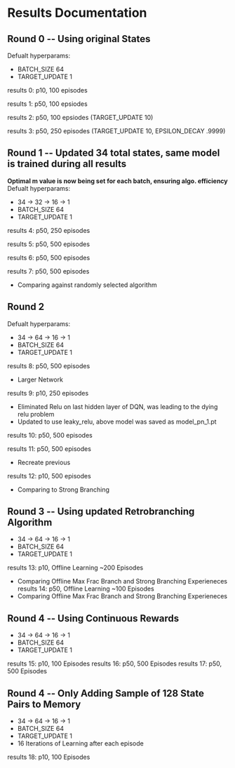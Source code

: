 # Results Documentation

## Round 0 -- Using original States 
Defualt hyperparams: 
- BATCH_SIZE 64 
- TARGET_UPDATE 1

results 0: p10, 100 episodes

results 1: p50, 100 epsiodes

results 2: p50, 100 epsiodes (TARGET_UPDATE 10)

results 3: p50, 250 episodes (TARGET_UPDATE 10,  EPSILON_DECAY .9999)

## Round 1 -- Updated 34 total states, same model is trained during all results
**Optimal m value is now being set for each batch, ensuring algo. efficiency**
Defualt hyperparams: 
- 34 -> 32 -> 16 -> 1
- BATCH_SIZE 64 
- TARGET_UPDATE 1

results 4: p50, 250 episodes 

results 5: p50, 500 episodes

results 6: p50, 500 episodes

results 7: p50, 500 episodes 
- Comparing against randomly selected algorithm


## Round 2
Defualt hyperparams: 
- 34 -> 64 -> 16 -> 1
- BATCH_SIZE 64 
- TARGET_UPDATE 1

results 8: p50, 500 episodes
- Larger Network

results 9: p10, 250 episodes 
- Eliminated Relu on last hidden layer of DQN, was leading to the dying relu problem
- Updated to use leaky_relu, above model was saved as model_pn_1.pt 

results 10: p50, 500 episodes 

results 11: p50, 500 episodes 
- Recreate previous

results 12: p10, 500 episodes 
- Comparing to Strong Branching 


## Round 3 -- Using updated Retrobranching Algorithm
- 34 -> 64 -> 16 -> 1
- BATCH_SIZE 64 
- TARGET_UPDATE 1

results 13: p10, Offline Learning ~200 Episodes
- Comparing Offline Max Frac Branch and Strong Branching Experieneces
results 14: p50, Offline Learning ~100 Episodes
- Comparing Offline Max Frac Branch and Strong Branching Experieneces

## Round 4 -- Using Continuous Rewards
- 34 -> 64 -> 16 -> 1
- BATCH_SIZE 64
- TARGET_UPDATE 1

results 15: p10, 100 Episodes
results 16: p50, 500 Episodes
results 17: p50, 500 Episodes 

## Round 4 -- Only Adding Sample of 128 State Pairs to Memory
- 34 -> 64 -> 16 -> 1
- BATCH_SIZE 64
- TARGET_UPDATE 1
- 16 Iterations of Learning after each episode

results 18: p10, 100 Episodes